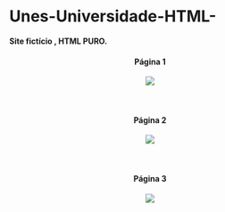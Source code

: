 # Unes-Universidade-HTML-
<b>Site fictício , HTML PURO.</b>

<div align="center">
  <h4>Página 1</h4>
<img src="https://user-images.githubusercontent.com/62127980/191586573-c5ec40a8-20c3-4f52-90bf-53ec5b89a1e2.jpg">
</div><br><br>

<div align="center">
    <h4>Página 2</h4>
<img src="https://user-images.githubusercontent.com/62127980/191586700-0321eb10-702b-490d-8150-97c7d93eff9e.jpg">
</div><br><br>

<div align="center">
     <h4>Página 3</h4>
<img src="https://user-images.githubusercontent.com/62127980/191586740-cc4da394-c784-43aa-bfbc-249964822fca.jpg">
</div>
